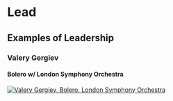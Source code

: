 # Lead

## Examples of Leadership

### Valery Gergiev

#### Bolero w/ London Symphony Orchestra

[![Valery Gergiev, Bolero, London Symphony Orchestra](https://img.youtube.com/vi/GJVWEstu_lM/0.jpg)](https://www.youtube.com/watch?v=GJVWEstu_lM)
